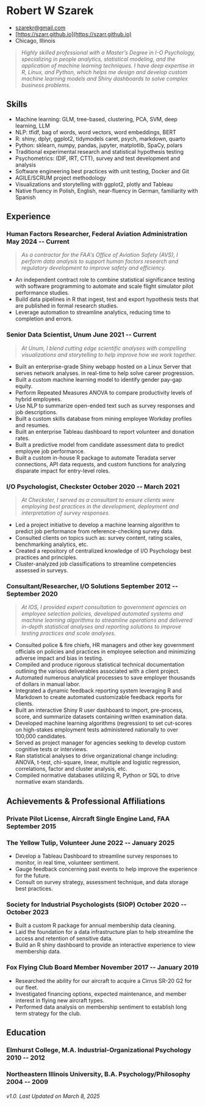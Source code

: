 <!-- The (first) h1 will be used as the <title> of the HTML page -->
# Robert W Szarek

<!-- The unordered list immediately after the h1 will be formatted on a single
line. It is intended to be used for contact details -->
- <szarekr@gmail.com>
- [https://szarr.github.io](https://szarr.github.io)
- Chicago, Illinois

<!-- The paragraph after the h1 and ul and before the first h2 is optional. It
is intended to be used for a short summary. -->
>*Highly skilled professional with a Master’s Degree in I-O Psychology, specializing in people analytics, statistical modeling, and the application of machine learning techniques. I have deep expertise in R, Linux, and Python, which helps me design and develop custom machine learning models and Shiny dashboards to solve complex business problems.*

## Skills
- Machine learning: GLM, tree-based, clustering, PCA, SVM, deep learning, LLM
- NLP: tfidf, bag of words, word vectors, word embeddings, BERT
- R: shiny, dplyr, ggplot2, tidymodels caret, psych, markdown, quarto
- Python: sklearn, numpy, pandas, jupyter, matplotlib, SpaCy, polars
- Traditional experimental research and statistical hypothesis testing
- Psychometrics: (DIF, IRT, CTT), survey and test development and analysis
- Software engineering best practices with unit testing, Docker and Git
- AGILE/SCRUM project methodology
- Visualizations and storytelling with ggplot2, plotly and Tableau
- Native fluency in Polish, English, near-fluency in German, familiarity with Spanish

## Experience

<!-- You have to wrap the "left" and "right" half of these headings in spans by hand -->
### <span>Human Factors Researcher, Federal Aviation Administration</span> <span>May 2024 -- Current</span>

>*As a contractor for the FAA's Office of Aviation Safety (AVS), I perform data analysis to support human factors research and regulatory development to improve safety and efficiency.*

- An independent contract role to combine statistical significance testing with software programming to
  automate and scale flight simulator pilot performance studies.
- Build data pipelines in R that ingest, test and export hypothesis tests that are published in formal
  research studies.
- Leverage automation to streamline analytics, reducing time to completion and errors.

### <span>Senior Data Scientist, Unum</span> <span>June 2021 -- Current</span>

>*At Unum, I blend cutting edge scientific analyses with compelling visualizations and storytelling to help improve how we work together.*

- Built an enterprise-grade Shiny webapp hosted on a Linux Server that serves network analyses.
  in real-time to help solve career progression.
- Built a custom machine learning model to identify gender pay-gap equity.
- Perform Repeated Measures ANOVA to compare productivity levels of hybrid employees.
- Use NLP to summarize open-ended text such as survey responses and job descriptions.
- Built a custom skills database from mining employee Workday profiles and resumes.
- Built an enterprise Tableau dashboard to report volunteer and donation rates.
- Built a predictive model from candidate assessment data to predict employee job performance.
- Built a custom in-house R package to automate Teradata server connections, API data requests, and
  custom functions for analyzing disparate impact for entry-level roles.

### <span>I/O Psychologist, Checkster</span> <span>October 2020 -- March 2021</span>

> *At Checkster, I served as a consultant to ensure clients were employing best practices in the development, deployment and interpretation of survey responses.*

- Led a project initiative to develop a machine learning algorithm to predict job performance from
  reference-checking survey data.
- Consulted clients on topics such as: survey content, rating scales, benchmarking analytics, etc.
- Created a repository of centralized knowledge of I/O Psychology best practices and principles.
- Cluster-analyzed job classifications to streamline competencies assessed in surveys.

### <span>Consultant/Researcher, I/O Solutions</span> <span>September 2012 -- September 2020</span>

> *At IOS, I provided expert consultation to government agencies on employee selection policies, developed automated systems and machine learning algorithms to streamline operations and delivered in-depth statistical analyses and reporting solutions to improve testing practices and scale analyses.*

- Consulted police & fire chiefs, HR managers and other key government officials on policies and
  practices in employee selection and minimizing adverse impact and bias in testing.
- Compiled and produce rigorous statistical technical documentation outlining the various deliverables
  associated with a client project.
- Automated numerous analytical processes to save employer thousands of dollars in manual labor.
- Integrated a dynamic feedback reporting system leveraging R and Markdown to create automated
  customizable feedback reports for clients.
- Built an interactive Shiny R user dashboard to import, pre-process, score, and summarize datasets
  containing written examination data.
- Developed machine learning algorithms (regression) to set cut-scores on high-stakes employment
  tests administered nationally to over 100,000 candidates.
- Served as project manager for agencies seeking to develop custom cognitive tests or interviews.
- Ran statistical analyses to drive organizational change including: ANOVA, t-test, chi-square, linear,
  multiple and logistic regression, correlations, factor and cluster analysis, etc.
- Compiled normative databases utilizing R, Python or SQL to drive normative exam standards.

## Achievements & Professional Affiliations

### <span>Private Pilot License, Aircraft Single Engine Land, FAA</span> <span>September 2015</span>

### <span>The Yellow Tulip, Volunteer</span> <span>June 2022 -- January 2025</span>

- Develop a Tableau Dashboard to streamline survey responses to monitor, in real time, volunteer sentiment.
- Gauge feedback concerning past events to help improve the experience for the future.
- Consult on survey strategy, assessment technique, and data storage best practices.

### <span>Society for Industrial Psychologists (SIOP)</span> <span>October 2020 -- October 2023</span>

- Built a custom R package for annual membership data cleaning.
- Laid the foundation for a data infrastructure plan to help streamline the access and retention of
  sensitive data.
- Build an R shiny dashboard to provide an interactive experience to view membership data.

### <span>Fox Flying Club Board Member</span> <span>November 2017 -- January 2019</span>

- Researched the ability for our aircraft to acquire a Cirrus SR-20 G2 for our fleet.
- Investigated financing options, expected maintenance, and member interest in flying new aircraft types.
- Performed data analysis on membership sentiment to establish long term strategy for the club.

## Education

### <span>Elmhurst College, M.A. Industrial-Organizational Psychology</span> <span>2010 -- 2012</span>

### <span>Northeastern Illinois University, B.A. Psychology/Philosophy</span> <span>2004 -- 2009</span>

###### v1.0. Last Updated on March 8, 2025
